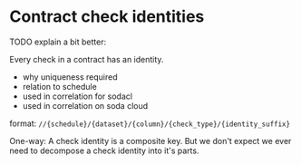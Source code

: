 # Contract check identities

TODO explain a bit better:

Every check in a contract has an identity.

* why uniqueness required
* relation to schedule
* used in correlation for sodacl
* used in correlation on soda cloud

format:
`//{schedule}/{dataset}/{column}/{check_type}/{identity_suffix}`

One-way: A check identity is a composite key.  But we don't expect we ever need to decompose a check identity into it's parts.
